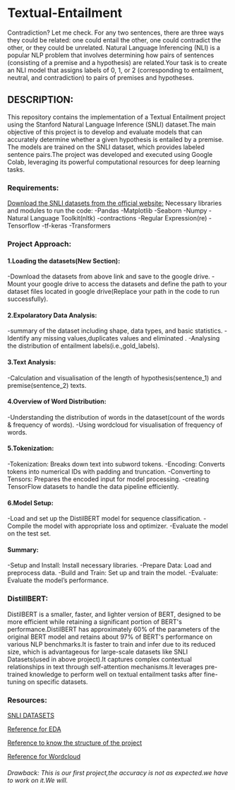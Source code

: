 # Textual-Entailment
Contradiction? Let me check.
For any two sentences, there are three ways they could be related: one could entail the other, one could contradict the other, or they could be unrelated. Natural Language Inferencing (NLI) is a popular NLP problem that involves determining how pairs of sentences (consisting of a premise and a hypothesis) are related.Your task is to create an NLI model that assigns labels of 0, 1, or 2 (corresponding to entailment, neutral, and contradiction) to pairs of premises and hypotheses.

## DESCRIPTION:
This repository contains the implementation of a Textual Entailment project using the Stanford Natural Language Inference (SNLI) dataset.The main objective of this project is to develop and evaluate models that can accurately determine whether a given hypothesis is entailed by a premise. The models are trained on the SNLI dataset, which provides labeled sentence pairs.The project was developed and executed using Google Colab, leveraging its powerful computational resources for deep learning tasks.

### Requirements:
[Download the SNLI datasets from the official website:](https://nlp.stanford.edu/projects/snli/)
Necessary libraries and modules to run the code:
-Pandas
-Matplotlib
-Seaborn
-Numpy
-Natural Language Toolkit(nltk)
-contractions
-Regular Expression(re)
-Tensorflow
-tf-keras
-Transformers

### Project Approach:
#### 1.Loading the datasets(New Section):
-Download the datasets from above link and save to the google drive.
-Mount your google drive to access the datasets and define the path to your dataset files located in google drive(Replace your path in the code to run successfully).
#### 2.Expolaratory Data Analysis:
 -summary of the dataset including shape, data types, and basic statistics.
 -Identify any missing values,duplicates values and eliminated .
 -Analysing the distribution of entailment labels(i.e.,gold_labels).
#### 3.Text Analysis:
 -Calculation and visualisation of the length of hypothesis(sentence_1) and premise(sentence_2) texts.
#### 4.Overview of Word Distribution:
 -Understanding the distribution of words in the dataset(count of the words & frequency of words).
 -Using wordcloud for visualisation of frequency of words.
#### 5.Tokenization:
-Tokenization: Breaks down text into subword tokens.
-Encoding: Converts tokens into numerical IDs with padding and truncation.
-Converting to Tensors: Prepares the encoded input for model processing.
-creating TensorFlow datasets to handle the data pipeline efficiently.
#### 6.Model Setup:
-Load and set up the DistilBERT model for sequence classification.
-Compile the model with appropriate loss and optimizer.
-Evaluate the model on the test set.
#### Summary:
-Setup and Install: Install necessary libraries.
-Prepare Data: Load and preprocess data.
-Build and Train: Set up and train the model.
-Evaluate: Evaluate the model’s performance.
### DistillBERT: 
DistilBERT is a smaller, faster, and lighter version of BERT, designed to be more efficient while retaining a significant portion of BERT's performance.DistilBERT has approximately 60% of the parameters of the original BERT model and retains about 97% of BERT's performance on various NLP benchmarks.It is faster to train and infer due to its reduced size, which is advantageous for large-scale datasets like SNLI Datasets(used in above project).It captures complex contextual relationships in text through self-attention mechanisms.It leverages pre-trained knowledge to perform well on textual entailment tasks after fine-tuning on specific datasets.

### Resources:
[SNLI DATASETS](https://nlp.stanford.edu/projects/snli/)

[Reference for EDA](https://medium.com/@navamisunil174/exploratory-data-analysis-of-breast-cancer-survival-prediction-dataset-c423e4137e38)

[Reference to know the structure of the project](https://www.kaggle.com/code/nupurroy/kernel674ca09f2c#XLM-RoBERTa-Model:-(Large))

[Reference for Wordcloud](https://medium.com/@natashanewbold/creating-a-wordcloud-using-python-a905efc3c288)

###### Drawback: This is our first project,the accuracy is not as expected.we have to work on it.We will. 




 




   
